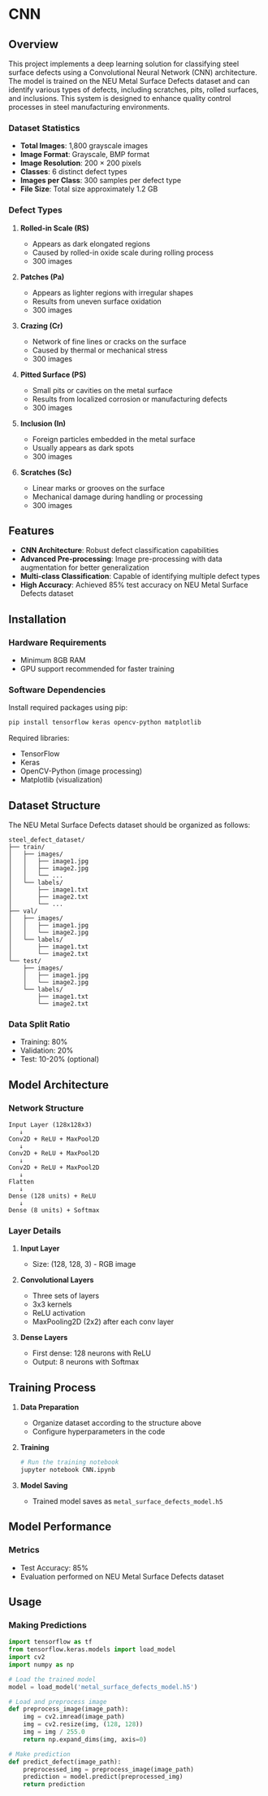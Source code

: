 # CNN

## Overview
This project implements a deep learning solution for classifying steel surface defects using a Convolutional Neural Network (CNN) architecture. The model is trained on the NEU Metal Surface Defects dataset and can identify various types of defects, including scratches, pits, rolled surfaces, and inclusions. This system is designed to enhance quality control processes in steel manufacturing environments.

### Dataset Statistics
- **Total Images**: 1,800 grayscale images
- **Image Format**: Grayscale, BMP format
- **Image Resolution**: 200 × 200 pixels
- **Classes**: 6 distinct defect types
- **Images per Class**: 300 samples per defect type
- **File Size**: Total size approximately 1.2 GB

### Defect Types
1. **Rolled-in Scale (RS)**
   - Appears as dark elongated regions
   - Caused by rolled-in oxide scale during rolling process
   - 300 images

2. **Patches (Pa)**
   - Appears as lighter regions with irregular shapes
   - Results from uneven surface oxidation
   - 300 images

3. **Crazing (Cr)**
   - Network of fine lines or cracks on the surface
   - Caused by thermal or mechanical stress
   - 300 images

4. **Pitted Surface (PS)**
   - Small pits or cavities on the metal surface
   - Results from localized corrosion or manufacturing defects
   - 300 images

5. **Inclusion (In)**
   - Foreign particles embedded in the metal surface
   - Usually appears as dark spots
   - 300 images

6. **Scratches (Sc)**
   - Linear marks or grooves on the surface
   - Mechanical damage during handling or processing
   - 300 images


## Features
* **CNN Architecture**: Robust defect classification capabilities
* **Advanced Pre-processing**: Image pre-processing with data augmentation for better generalization
* **Multi-class Classification**: Capable of identifying multiple defect types
* **High Accuracy**: Achieved 85% test accuracy on NEU Metal Surface Defects dataset

## Installation

### Hardware Requirements
* Minimum 8GB RAM
* GPU support recommended for faster training

### Software Dependencies
Install required packages using pip:
```bash
pip install tensorflow keras opencv-python matplotlib
```

Required libraries:
* TensorFlow
* Keras
* OpenCV-Python (image processing)
* Matplotlib (visualization)

## Dataset Structure
The NEU Metal Surface Defects dataset should be organized as follows:
```plaintext
steel_defect_dataset/
├── train/
│   ├── images/
│   │   ├── image1.jpg
│   │   ├── image2.jpg
│   │   └── ...
│   └── labels/
│       ├── image1.txt
│       ├── image2.txt
│       └── ...
├── val/
│   ├── images/
│   │   ├── image1.jpg
│   │   └── image2.jpg
│   └── labels/
│       ├── image1.txt
│       └── image2.txt
└── test/
    ├── images/
    │   ├── image1.jpg
    │   └── image2.jpg
    └── labels/
        ├── image1.txt
        └── image2.txt
```

### Data Split Ratio
* Training: 80%
* Validation: 20%
* Test: 10-20% (optional)

## Model Architecture

### Network Structure
```plaintext
Input Layer (128x128x3)
   ↓
Conv2D + ReLU + MaxPool2D
   ↓
Conv2D + ReLU + MaxPool2D
   ↓
Conv2D + ReLU + MaxPool2D
   ↓
Flatten
   ↓
Dense (128 units) + ReLU
   ↓
Dense (8 units) + Softmax
```

### Layer Details
1. **Input Layer**
   * Size: (128, 128, 3) - RGB image

2. **Convolutional Layers**
   * Three sets of layers
   * 3x3 kernels
   * ReLU activation
   * MaxPooling2D (2x2) after each conv layer

3. **Dense Layers**
   * First dense: 128 neurons with ReLU
   * Output: 8 neurons with Softmax

## Training Process

1. **Data Preparation**
   * Organize dataset according to the structure above
   * Configure hyperparameters in the code

2. **Training**
   ```bash
   # Run the training notebook
   jupyter notebook CNN.ipynb
   ```

3. **Model Saving**
   * Trained model saves as `metal_surface_defects_model.h5`

## Model Performance

### Metrics
* Test Accuracy: 85%
* Evaluation performed on NEU Metal Surface Defects dataset

## Usage

### Making Predictions
```python
import tensorflow as tf
from tensorflow.keras.models import load_model
import cv2
import numpy as np

# Load the trained model
model = load_model('metal_surface_defects_model.h5')

# Load and preprocess image
def preprocess_image(image_path):
    img = cv2.imread(image_path)
    img = cv2.resize(img, (128, 128))
    img = img / 255.0
    return np.expand_dims(img, axis=0)

# Make prediction
def predict_defect(image_path):
    preprocessed_img = preprocess_image(image_path)
    prediction = model.predict(preprocessed_img)
    return prediction
```

